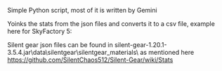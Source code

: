 Simple Python script, most of it is written by Gemini

Yoinks the stats from the json files and converts it to a csv file, example here for SkyFactory 5: 

Silent gear json files can be found in silent-gear-1.20.1-3.5.4.jar\data\silentgear\silentgear_materials\ as mentioned here https://github.com/SilentChaos512/Silent-Gear/wiki/Stats
